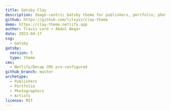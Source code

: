 ```yaml
---
title: Gatsby Clay
description: Image-centric Gatsby theme for publishers, portfolio, photographers blogs and more.
github: https://github.com/lilxyzz/clay-theme
demo: https://clay-theme.netlify.app
author: Travis Lord + Abdul Waqar
date: 2023-04-17
ssg:
  - Gatsby
gatsby:
  version: 5
  type: theme
cms:
  - Netlify/Decap CMS pre-configured
github_branch: master
archetype:
  - Publishers
  - Portfolio
  - Photographers
  - Artists
license: MIT
---
```

